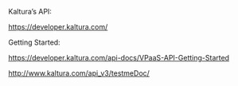 Kaltura’s API: 

https://developer.kaltura.com/

Getting Started: 

https://developer.kaltura.com/api-docs/VPaaS-API-Getting-Started

http://www.kaltura.com/api_v3/testmeDoc/

